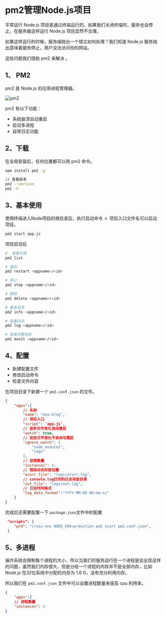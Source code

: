 # pm2管理Node.js项目

平常运行 Node.js 项目是通过终端运行的，如果我们关闭终端时，服务也会停止，在服务器这样运行 Node.js 项目显然不合理。

如果这样运行的时候，服务端抛出一个错又如何处理？我们知道 Node.js 服务抛出意味着服务停止，用户没法访问你的网站。

这些问题我们借助 pm2 来解决 。

## 1、 PM2

pm2 是 Node.js 的应用进程管理器。

![pm2](pm2.png)

pm2 有以下功能：

- 系统崩溃自动重启
- 启动多进程
- 自带日志功能

## 2、下载

在全局安装后，任何位置都可以用 pm2 命令。

```bash
npm install pm2 -g

// 查看版本
pm2 --version
pm2 -V
```

## 3、基本使用

使用终端进入Node项目的根目录后，执行启动命令 ＋ 项目入口文件名可以启动项目。


```bash
pm2 start app.js
```

项目启动后


```bash
#  查看列表
pm2 list

# 重启
pm2 restart <appname>/<id>

# 停止
pm2 stop <appname>/<id>

# 删除
pm2 delete <appname>/<id>

# 基本信息
pm2 info <appname>/<id>

# 查看日志
pm2 log <appname>/<id>

# 查看完整信息
pm2 monit <appname>/<id>
```

## 4、配置

- 新建配置文件
- 修改启动命令
- 检查文件内容

在项目目录下新建一个 `pm2.conf.json` 的文件。

```json
{
    "apps":{
       	// 名称
        "name": "koa-blog",
        // 项目入口
        "script": 'app.js',
        // 监听文件变化自动重启
        "watch": true,
        // 这些文件变化不会自动重启
        "ignore_watch": [
            "node_modules",
            "logs"
        ],
        // 进程数量
        "instances": 4,
        // 错误日志存放位置
        "erorr_file": "logs/erorr.log",
        // console.log打印的日志存放目录
        "out_file": "logs/out.log",
        // 日志时间格式
        "log_data_format":"YYYY-MM-DD HH:mm:ss"
    }
}
```

完成后还需要配置一下 `package.json`文件中的配置

```json
 "scripts": {
    "prd": "cross-env NODE_ENV=prduction pm2 start pm2.conf.json",
 }
```

##  5、多进程

操作系统会限制每个进程的大小，所以当我们的服务运行在一个进程是会出现这样的问题，虽然我们内存很大，但是分给一个进程的内存并不是全部内存，比如 Node.js 在32位系统中分配的内存为 1.6 G，没有充分利用内存。

所以我们在 `pm2.conf.json` 文件中可以设置进程数量来提高 cpu 利用率。

```json
{
    "apps":{
    // 进程数量
    "instances": 4
}
```
